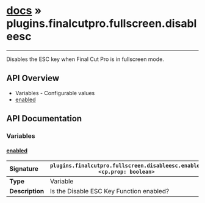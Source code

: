 # [docs](index.md) » plugins.finalcutpro.fullscreen.disableesc
---

Disables the ESC key when Final Cut Pro is in fullscreen mode.

## API Overview
* Variables - Configurable values
 * [enabled](#enabled)

## API Documentation

### Variables

#### [enabled](#enabled)
| <span style="float: left;">**Signature**</span> | <span style="float: left;">`plugins.finalcutpro.fullscreen.disableesc.enabled <cp.prop: boolean>` </span>                                                          |
| -----------------------------------------------------|---------------------------------------------------------------------------------------------------------|
| **Type**                                             | Variable |
| **Description**                                      | Is the Disable ESC Key Function enabled? |

